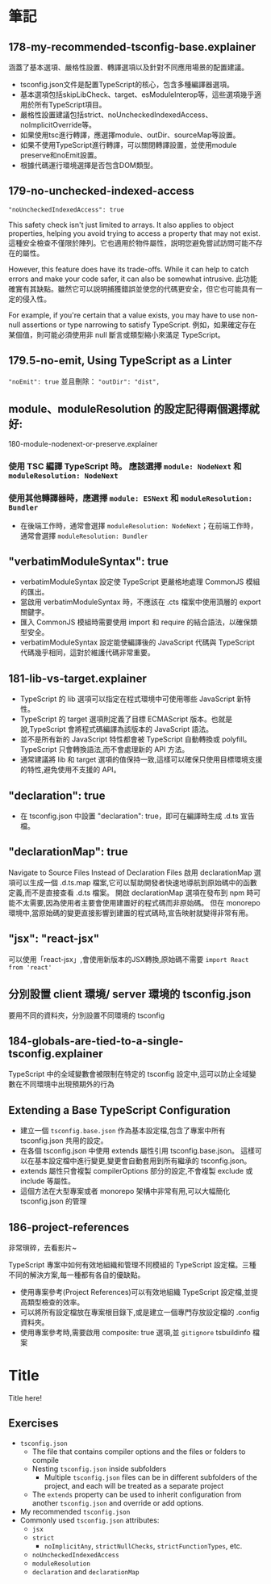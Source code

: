 # 筆記
## 178-my-recommended-tsconfig-base.explainer
涵蓋了基本選項、嚴格性設置、轉譯選項以及針對不同應用場景的配置建議。

- tsconfig.json文件是配置TypeScript的核心，包含多種編譯器選項。
- 基本選項包括skipLibCheck、target、esModuleInterop等，這些選項幾乎適用於所有TypeScript項目。
- 嚴格性設置建議包括strict、noUncheckedIndexedAccess、noImplicitOverride等。
- 如果使用tsc進行轉譯，應選擇module、outDir、sourceMap等設置。
- 如果不使用TypeScript進行轉譯，可以關閉轉譯設置，並使用module preserve和noEmit設置。
- 根據代碼運行環境選擇是否包含DOM類型。

## 179-no-unchecked-indexed-access

`"noUncheckedIndexedAccess": true`

This safety check isn't just limited to arrays. It also applies to object properties, helping you avoid trying to access a property that may not exist. 這種安全檢查不僅限於陣列。它也適用於物件屬性，説明您避免嘗試訪問可能不存在的屬性。

However, this feature does have its trade-offs. While it can help to catch errors and make your code safer, it can also be somewhat intrusive. 此功能確實有其缺點。雖然它可以説明捕獲錯誤並使您的代碼更安全，但它也可能具有一定的侵入性。

For example, if you're certain that a value exists, you may have to use non-null assertions or type narrowing to satisfy TypeScript.
例如，如果確定存在某個值，則可能必須使用非 null 斷言或類型縮小來滿足 TypeScript。


## 179.5-no-emit, Using TypeScript as a Linter
`"noEmit": true`
並且刪除： `"outDir": "dist",`


## module、moduleResolution 的設定記得兩個選擇就好:
180-module-nodenext-or-preserve.explainer

### 使用 TSC 編譯 TypeScript 時。 應該選擇 `module: NodeNext` 和 `moduleResolution: NodeNext`
### 使用其他轉譯器時，應選擇                `module: ESNext` 和 `moduleResolution: Bundler` 
- 在後端工作時，通常會選擇 `moduleResolution: NodeNext`；在前端工作時，通常會選擇 `moduleResolution: Bundler`

## "verbatimModuleSyntax": true
- verbatimModuleSyntax 設定使 TypeScript 更嚴格地處理 CommonJS 模組的匯出。
- 當啟用 verbatimModuleSyntax 時，不應該在 .cts 檔案中使用頂層的 export 關鍵字。
- 匯入 CommonJS 模組時需要使用 import 和 require 的結合語法，以確保類型安全。 
- verbatimModuleSyntax 設定能使編譯後的 JavaScript 代碼與 TypeScript 代碼幾乎相同，這對於維護代碼非常重要。


## 181-lib-vs-target.explainer
- TypeScript 的 lib 選項可以指定在程式環境中可使用哪些 JavaScript 新特性。
- TypeScript 的 target 選項則定義了目標 ECMAScript 版本。也就是說,TypeScript 會將程式碼編譯為該版本的 JavaScript 語法。
- 並不是所有新的 JavaScript 特性都會被 TypeScript 自動轉換或 polyfill。TypeScript 只會轉換語法,而不會處理新的 API 方法。
- 通常建議將 lib 和 target 選項的值保持一致,這樣可以確保只使用目標環境支援的特性,避免使用不支援的 API。 



## "declaration": true
- 在 tsconfig.json 中設置 "declaration": true，即可在編譯時生成 .d.ts 宣告檔。


## "declarationMap": true
Navigate to Source Files Instead of Declaration Files
啟用 declarationMap 選項可以生成一個 .d.ts.map 檔案,它可以幫助開發者快速地導航到原始碼中的函數定義,而不是直接查看 .d.ts 檔案。
開啟 declarationMap 選項在發布到 npm 時可能不太需要,因為使用者主要會使用建置好的程式碼而非原始碼。
但在 monorepo 環境中,當原始碼的變更直接影響到建置的程式碼時,宣告映射就變得非常有用。

## "jsx": "react-jsx"
可以使用「react-jsx」,會使用新版本的JSX轉換,原始碼不需要 `import React from 'react'`

## 分別設置 client 環境/ server 環境的 tsconfig.json
要用不同的資料夾，分別設置不同環境的 tsconfig

## 184-globals-are-tied-to-a-single-tsconfig.explainer
TypeScript 中的全域變數會被限制在特定的 tsconfig 設定中,這可以防止全域變數在不同環境中出現預期外的行為

## Extending a Base TypeScript Configuration

- 建立一個 `tsconfig.base.json` 作為基本設定檔,包含了專案中所有 tsconfig.json 共用的設定。
- 在各個 tsconfig.json 中使用 extends 屬性引用 tsconfig.base.json。
這樣可以在基本設定檔中進行變更,變更會自動套用到所有繼承的 tsconfig.json。
- extends 屬性只會複製 compilerOptions 部分的設定,不會複製 exclude 或 include 等屬性。
- 這個方法在大型專案或者 monorepo 架構中非常有用,可以大幅簡化 tsconfig.json 的管理


## 186-project-references
非常瑣碎，去看影片~

TypeScript 專案中如何有效地組織和管理不同模組的 TypeScript 設定檔。三種不同的解決方案,每一種都有各自的優缺點。

- 使用專案參考(Project References)可以有效地組織 TypeScript 設定檔,並提高類型檢查的效率。
- 可以將所有設定檔放在專案根目錄下,或是建立一個專門存放設定檔的 .config 資料夾。
- 使用專案參考時,需要啟用 composite: true 選項,並 `gitignore` tsbuildinfo 檔案


# Title

Title here!

## Exercises

- `tsconfig.json`
  - The file that contains compiler options and the files or folders to compile
  - Nesting `tsconfig.json` inside subfolders
    - Multiple `tsconfig.json` files can be in different subfolders of the project, and each will be treated as a separate project
  - The `extends` property can be used to inherit configuration from another `tsconfig.json` and override or add options.
- My recommended `tsconfig.json`
- Commonly used `tsconfig.json` attributes:
  - `jsx`
  - `strict`
    - `noImplicitAny`, `strictNullChecks`, `strictFunctionTypes`, etc.
  - `noUncheckedIndexedAccess`
  - `moduleResolution`
  - `declaration` and `declarationMap`
